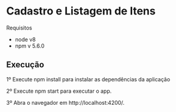 # Cadastro e Listagem de Itens

Requisitos
- node v8 
- npm v 5.6.0

## Execução

1º Execute npm install para instalar as dependências da aplicação

2º Execute npm start para executar o app.

3º Abra o navegador em http://localhost:4200/.
